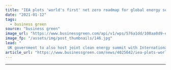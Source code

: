 ```yaml
---
title: "IEA plots 'world's first' net zero roadmap for global energy sector"
date: "2021-01-12"
tags: 
  - business green
source: "business green"
image_url: "https://www.businessgreen.com/api/v1/wps/576a1dd/108aa8d9-ec52-47f0-91cf-86870f1ddace/7/iw-climate-change-solar-power-006-185x114.jpg"
image_fp: "/assets/img/post_thumbnails/146.jpg"
lead: "
 UK government to also host joint clean energy summit with International Energy Agency in March in order to drive green momentum ahead of COP26 ..."
article_url: "https://www.businessgreen.com/news/4025642/iea-plots-world-net-zero-roadmap-global-energy-sector"
---
```


---
